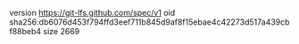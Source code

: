 version https://git-lfs.github.com/spec/v1
oid sha256:db6076d453f794ffd3eef711b845d9af8f15ebae4c42273d517a439cbf88beb4
size 2669

